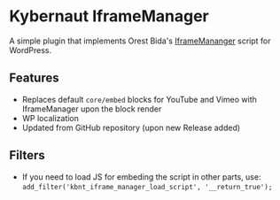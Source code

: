 # Kybernaut IframeManager

A simple plugin that implements Orest Bida's [IframeMananger](https://github.com/orestbida/iframemanager) script for WordPress.

## Features

* Replaces default `core/embed` blocks for YouTube and Vimeo with IframeManager upon the block render
* WP localization
* Updated from GitHub repository (upon new Release added)

## Filters

* If you need to load JS for embeding the script in other parts, use: `add_filter('kbnt_iframe_manager_load_script', '__return_true');
`
